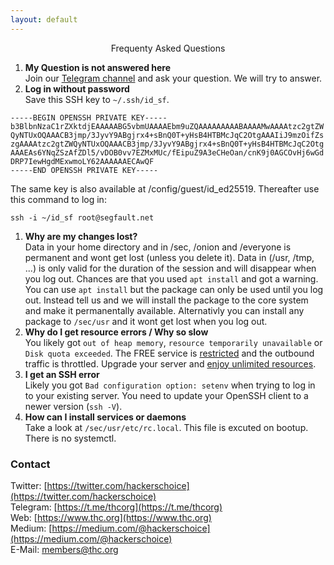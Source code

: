 ```yaml
---
layout: default
---
```


<div style="text-align:center">Frequenty Asked Questions</div>

<div style="width:80%; margin:auto">
</div>

<a id="lost"></a>
1. **My Question is not answered here**  
   Join our [Telegram channel](https://t.me/thcorg) and ask your question. We will try to answer.
1. **Log in without password**  
Save this SSH key to `~/.ssh/id_sf`. 
```
-----BEGIN OPENSSH PRIVATE KEY-----
b3BlbnNzaC1rZXktdjEAAAAABG5vbmUAAAAEbm9uZQAAAAAAAAABAAAAMwAAAAtzc2gtZW
QyNTUxOQAAACB3jmp/3JyvY9ABgjrx4+sBnQ0T+yHsB4HTBMcJqC2OtgAAAIiJ9mzOifZs
zgAAAAtzc2gtZWQyNTUxOQAAACB3jmp/3JyvY9ABgjrx4+sBnQ0T+yHsB4HTBMcJqC2Otg
AAAEAs6YNqZSzAfZDl5/vDOB0vv7EZMxMUc/fEipuZ9A3eCHeOan/cnK9j0AGCOvHj6wGd
DRP7IewHgdMExwmoLY62AAAAAAECAwQF
-----END OPENSSH PRIVATE KEY-----
```
The same key is also available at /config/guest/id_ed25519. Thereafter use this command to log in:
```
ssh -i ~/id_sf root@segfault.net
```
1. **Why are my changes lost?**  
   Data in your home directory and in /sec, /onion and /everyone is permanent and wont get lost (unless you delete it). Data in (/usr, /tmp, ...) is only valid for the duration of the session and will disappear when you log out. Chances are that you used `apt install` and got a warning. You can use `apt install` but the package can only be used until you log out. Instead tell us and we will install the package to the core system and make it permanentally available. Alternativly you can install any package to `/sec/usr` and it wont get lost when you log out.
<a id="quota"></a>
1. **Why do I get resource errors / Why so slow**  
   You likely got `out of heap memory`, `resource temporarily unavailable` or `Disk quota exceeded`. The FREE service is [restricted](../youcheapfuck) and the outbound traffic is throttled. Upgrade your server and [enjoy unlimited resources](../buy-an-upgrade).
1. **I get an SSH error**  
   Likely you got `Bad configuration option: setenv` when trying to log in to your existing server. You need to update your OpenSSH client to a newer version (`ssh -V`).
1. **How can I install services or daemons**  
   Take a look at `/sec/usr/etc/rc.local`. This file is excuted on bootup. There is no systemctl.

### Contact

Twitter: [https://twitter.com/hackerschoice](https://twitter.com/hackerschoice)  
Telegram: [https://t.me/thcorg](https://t.me/thcorg)  
Web: [https://www.thc.org](https://www.thc.org)  
Medium: [https://medium.com/@hackerschoice](https://medium.com/@hackerschoice)  
E-Mail: members@thc.org  
